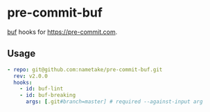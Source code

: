 # pre-commit-buf

[buf](https://github.com/bufbuild/buf) hooks for <https://pre-commit.com>.

## Usage

```yaml
- repo: git@github.com:nametake/pre-commit-buf.git
  rev: v2.0.0
  hooks:
    - id: buf-lint
    - id: buf-breaking
      args: [.git#branch=master] # required --against-input arg
```
